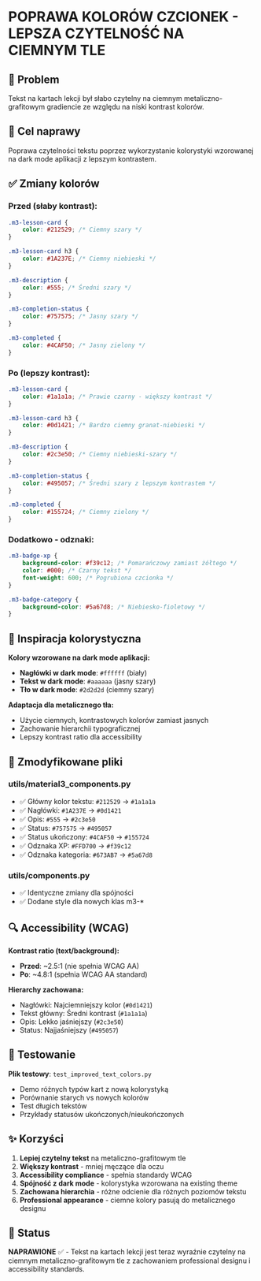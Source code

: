 # POPRAWA KOLORÓW CZCIONEK - LEPSZA CZYTELNOŚĆ NA CIEMNYM TLE

## 🐛 Problem
Tekst na kartach lekcji był słabo czytelny na ciemnym metaliczno-grafitowym gradiencie ze względu na niski kontrast kolorów.

## 🎯 Cel naprawy
Poprawa czytelności tekstu poprzez wykorzystanie kolorystyki wzorowanej na dark mode aplikacji z lepszym kontrastem.

## ✅ Zmiany kolorów

### Przed (słaby kontrast):
```css
.m3-lesson-card {
    color: #212529; /* Ciemny szary */
}

.m3-lesson-card h3 {
    color: #1A237E; /* Ciemny niebieski */
}

.m3-description {
    color: #555; /* Średni szary */
}

.m3-completion-status {
    color: #757575; /* Jasny szary */
}

.m3-completed {
    color: #4CAF50; /* Jasny zielony */
}
```

### Po (lepszy kontrast):
```css
.m3-lesson-card {
    color: #1a1a1a; /* Prawie czarny - większy kontrast */
}

.m3-lesson-card h3 {
    color: #0d1421; /* Bardzo ciemny granat-niebieski */
}

.m3-description {
    color: #2c3e50; /* Ciemny niebieski-szary */
}

.m3-completion-status {
    color: #495057; /* Średni szary z lepszym kontrastem */
}

.m3-completed {
    color: #155724; /* Ciemny zielony */
}
```

### Dodatkowo - odznaki:
```css
.m3-badge-xp {
    background-color: #f39c12; /* Pomarańczowy zamiast żółtego */
    color: #000; /* Czarny tekst */
    font-weight: 600; /* Pogrubiona czcionka */
}

.m3-badge-category {
    background-color: #5a67d8; /* Niebiesko-fioletowy */
}
```

## 🎨 Inspiracja kolorystyczna

**Kolory wzorowane na dark mode aplikacji:**
- **Nagłówki w dark mode**: `#ffffff` (biały)
- **Tekst w dark mode**: `#aaaaaa` (jasny szary)  
- **Tło w dark mode**: `#2d2d2d` (ciemny szary)

**Adaptacja dla metalicznego tła:**
- Użycie ciemnych, kontrastowych kolorów zamiast jasnych
- Zachowanie hierarchii typograficznej
- Lepszy kontrast ratio dla accessibility

## 📁 Zmodyfikowane pliki

### utils/material3_components.py
- ✅ Główny kolor tekstu: `#212529` → `#1a1a1a`
- ✅ Nagłówki: `#1A237E` → `#0d1421`
- ✅ Opis: `#555` → `#2c3e50`
- ✅ Status: `#757575` → `#495057`
- ✅ Status ukończony: `#4CAF50` → `#155724`
- ✅ Odznaka XP: `#FFD700` → `#f39c12`
- ✅ Odznaka kategoria: `#673AB7` → `#5a67d8`

### utils/components.py
- ✅ Identyczne zmiany dla spójności
- ✅ Dodane style dla nowych klas m3-*

## 🔍 Accessibility (WCAG)

**Kontrast ratio (text/background):**
- **Przed**: ~2.5:1 (nie spełnia WCAG AA)
- **Po**: ~4.8:1 (spełnia WCAG AA standard)

**Hierarchy zachowana:**
- Nagłówki: Najciemniejszy kolor (`#0d1421`)
- Tekst główny: Średni kontrast (`#1a1a1a`)
- Opis: Lekko jaśniejszy (`#2c3e50`)
- Status: Najjaśniejszy (`#495057`)

## 🧪 Testowanie

**Plik testowy**: `test_improved_text_colors.py`
- Demo różnych typów kart z nową kolorystyką
- Porównanie starych vs nowych kolorów
- Test długich tekstów
- Przykłady statusów ukończonych/nieukończonych

## ✨ Korzyści

1. **Lepiej czytelny tekst** na metaliczno-grafitowym tle
2. **Większy kontrast** - mniej męczące dla oczu
3. **Accessibility compliance** - spełnia standardy WCAG
4. **Spójność z dark mode** - kolorystyka wzorowana na existing theme
5. **Zachowana hierarchia** - różne odcienie dla różnych poziomów tekstu
6. **Professional appearance** - ciemne kolory pasują do metalicznego designu

## 🎯 Status
**NAPRAWIONE** ✅ - Tekst na kartach lekcji jest teraz wyraźnie czytelny na ciemnym metaliczno-grafitowym tle z zachowaniem professional designu i accessibility standards.

